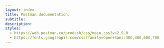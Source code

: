 ```yaml
---
layout: index
title: Postman documentation.
subtitle:
description:
styles:
  - https://web.postman.co/prodash/css/main.css?v=2.9.0
  - https://fonts.googleapis.com/css?family=Open+Sans:300,400,600,700
---
```

